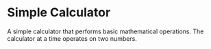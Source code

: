 # Simple Calculator

A simple calculator that performs basic mathematical operations. The calculator at a time operates on two numbers.
